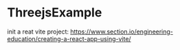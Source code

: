 # ThreejsExample
init a reat vite project: https://www.section.io/engineering-education/creating-a-react-app-using-vite/